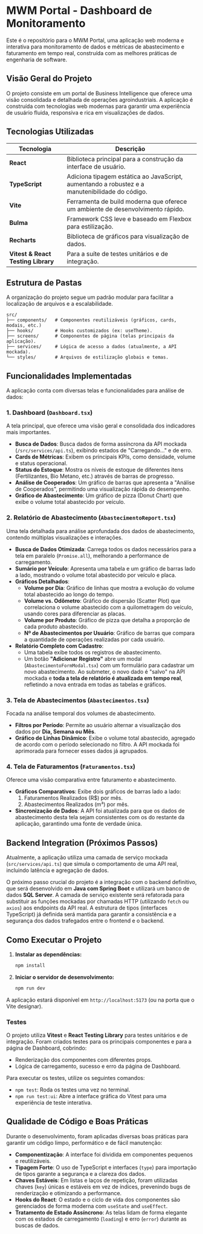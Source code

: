 # MWM Portal - Dashboard de Monitoramento

Este é o repositório para o MWM Portal, uma aplicação web moderna e interativa para monitoramento de dados e métricas de abastecimento e faturamento em tempo real, construída com as melhores práticas de engenharia de software.

## Visão Geral do Projeto

O projeto consiste em um portal de Business Intelligence que oferece uma visão consolidada e detalhada de operações agroindustriais. A aplicação é construída com tecnologias web modernas para garantir uma experiência de usuário fluida, responsiva e rica em visualizações de dados.

## Tecnologias Utilizadas

| Tecnologia | Descrição |
|---|---|
| **React** | Biblioteca principal para a construção da interface de usuário. |
| **TypeScript** | Adiciona tipagem estática ao JavaScript, aumentando a robustez e a manutenibilidade do código. |
| **Vite** | Ferramenta de build moderna que oferece um ambiente de desenvolvimento rápido. |
| **Bulma** | Framework CSS leve e baseado em Flexbox para estilização. |
| **Recharts** | Biblioteca de gráficos para visualização de dados. |
| **Vitest & React Testing Library** | Para a suíte de testes unitários e de integração. |

## Estrutura de Pastas

A organização do projeto segue um padrão modular para facilitar a localização de arquivos e a escalabilidade.

```
src/
├── components/   # Componentes reutilizáveis (gráficos, cards, modais, etc.)
├── hooks/        # Hooks customizados (ex: useTheme).
├── screens/      # Componentes de página (telas principais da aplicação).
├── services/     # Lógica de acesso a dados (atualmente, a API mockada).
└── styles/       # Arquivos de estilização globais e temas.
```

## Funcionalidades Implementadas

A aplicação conta com diversas telas e funcionalidades para análise de dados:

### 1. Dashboard (`Dashboard.tsx`)
A tela principal, que oferece uma visão geral e consolidada dos indicadores mais importantes.
- **Busca de Dados**: Busca dados de forma assíncrona da API mockada (`/src/services/api.ts`), exibindo estados de "Carregando..." e de erro.
- **Cards de Métricas**: Exibem os principais KPIs, como densidade, volume e status operacional.
- **Status do Estoque**: Mostra os níveis de estoque de diferentes itens (Fertilizantes, Bio Metano, etc.) através de barras de progresso.
- **Análise de Cooperados**: Um gráfico de barras que apresenta a "Análise de Cooperados", permitindo uma visualização rápida do desempenho.
- **Gráfico de Abastecimento**: Um gráfico de pizza (Donut Chart) que exibe o volume total abastecido por veículo.

### 2. Relatório de Abastecimento (`AbastecimentoReport.tsx`)
Uma tela detalhada para análise aprofundada dos dados de abastecimento, contendo múltiplas visualizações e interações.

- **Busca de Dados Otimizada**: Carrega todos os dados necessários para a tela em paralelo (`Promise.all`), melhorando a performance de carregamento.
- **Sumário por Veículo**: Apresenta uma tabela e um gráfico de barras lado a lado, mostrando o volume total abastecido por veículo e placa.
- **Gráficos Detalhados**:
  - **Volume por Dia**: Gráfico de linhas que mostra a evolução do volume total abastecido ao longo do tempo.
  - **Volume vs. Odômetro**: Gráfico de dispersão (Scatter Plot) que correlaciona o volume abastecido com a quilometragem do veículo, usando cores para diferenciar as placas.
  - **Volume por Produto**: Gráfico de pizza que detalha a proporção de cada produto abastecido.
  - **Nº de Abastecimentos por Usuário**: Gráfico de barras que compara a quantidade de operações realizadas por cada usuário.
- **Relatório Completo com Cadastro**:
  - Uma tabela exibe todos os registros de abastecimento.
  - Um botão **"Adicionar Registro"** abre um modal (`AbastecimentoFormModal.tsx`) com um formulário para cadastrar um novo abastecimento. Ao submeter, o novo dado é "salvo" na API mockada e **toda a tela de relatório é atualizada em tempo real**, refletindo a nova entrada em todas as tabelas e gráficos.

### 3. Tela de Abastecimentos (`Abastecimentos.tsx`)
Focada na análise temporal dos volumes de abastecimento.
- **Filtros por Período**: Permite ao usuário alternar a visualização dos dados por **Dia, Semana ou Mês**.
- **Gráfico de Linhas Dinâmico**: Exibe o volume total abastecido, agregado de acordo com o período selecionado no filtro. A API mockada foi aprimorada para fornecer esses dados já agrupados.

### 4. Tela de Faturamentos (`Faturamentos.tsx`)
Oferece uma visão comparativa entre faturamento e abastecimento.
- **Gráficos Comparativos**: Exibe dois gráficos de barras lado a lado:
  1. Faturamentos Realizados (R$) por mês.
  2. Abastecimentos Realizados (m³) por mês.
- **Sincronização de Dados**: A API foi atualizada para que os dados de abastecimento desta tela sejam consistentes com os do restante da aplicação, garantindo uma fonte de verdade única.

## Backend Integration (Próximos Passos)

Atualmente, a aplicação utiliza uma camada de serviço mockada (`src/services/api.ts`) que simula o comportamento de uma API real, incluindo latência e agregação de dados.

O próximo passo crucial do projeto é a integração com o backend definitivo, que será desenvolvido em **Java com Spring Boot** e utilizará um banco de dados **SQL Server**. A camada de serviço existente será refatorada para substituir as funções mockadas por chamadas HTTP (utilizando `fetch` ou `axios`) aos endpoints da API real. A estrutura de tipos (interfaces TypeScript) já definida será mantida para garantir a consistência e a segurança dos dados trafegados entre o frontend e o backend.

## Como Executar o Projeto

1.  **Instalar as dependências:**
    ```bash
    npm install
    ```

2.  **Iniciar o servidor de desenvolvimento:**
    ```bash
    npm run dev
    ```

A aplicação estará disponível em `http://localhost:5173` (ou na porta que o Vite designar).

### Testes

O projeto utiliza **Vitest** e **React Testing Library** para testes unitários e de integração. Foram criados testes para os principais componentes e para a página de Dashboard, cobrindo:

- Renderização dos componentes com diferentes props.
- Lógica de carregamento, sucesso e erro da página de Dashboard.

Para executar os testes, utilize os seguintes comandos:

- `npm test`: Roda os testes uma vez no terminal.
- `npm run test:ui`: Abre a interface gráfica do Vitest para uma experiência de teste interativa.

## Qualidade de Código e Boas Práticas

Durante o desenvolvimento, foram aplicadas diversas boas práticas para garantir um código limpo, performático e de fácil manutenção:

- **Componentização**: A interface foi dividida em componentes pequenos e reutilizáveis.
- **Tipagem Forte**: O uso de TypeScript e interfaces (`type`) para importação de tipos garante a segurança e a clareza dos dados.
- **Chaves Estáveis**: Em listas e laços de repetição, foram utilizadas chaves (`key`) únicas e estáveis em vez de índices, prevenindo bugs de renderização e otimizando a performance.
- **Hooks do React**: O estado e o ciclo de vida dos componentes são gerenciados de forma moderna com `useState` and `useEffect`.
- **Tratamento de Estado Assíncrono**: As telas lidam de forma elegante com os estados de carregamento (`loading`) e erro (`error`) durante as buscas de dados.
